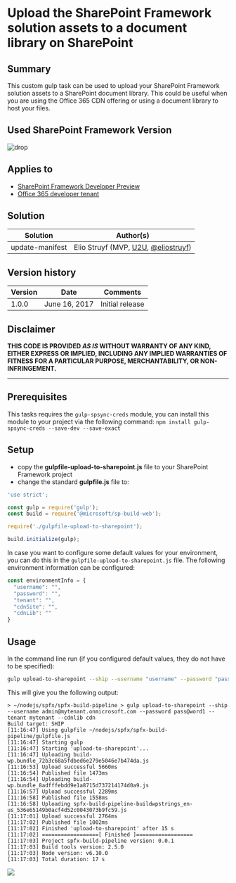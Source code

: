 # Upload the SharePoint Framework solution assets to a document library on SharePoint

## Summary

This custom gulp task can be used to upload your SharePoint Framework solution assets to a SharePoint document library. This could be useful when you are using the Office 365 CDN offering or using a document library to host your files.

## Used SharePoint Framework Version 
![drop](https://img.shields.io/badge/drop-1.1.1-green.svg)

## Applies to

* [SharePoint Framework Developer Preview](http://dev.office.com/sharepoint/docs/spfx/sharepoint-framework-overview)
* [Office 365 developer tenant](http://dev.office.com/sharepoint/docs/spfx/set-up-your-developer-tenant)

## Solution

Solution|Author(s)
--------|---------
update-manifest|Elio Struyf (MVP, [U2U](https://www.u2u.be), [@eliostruyf](https://twitter.com/eliostruyf))

## Version history

Version|Date|Comments
-------|----|--------
1.0.0|June 16, 2017|Initial release

## Disclaimer
**THIS CODE IS PROVIDED *AS IS* WITHOUT WARRANTY OF ANY KIND, EITHER EXPRESS OR IMPLIED, INCLUDING ANY IMPLIED WARRANTIES OF FITNESS FOR A PARTICULAR PURPOSE, MERCHANTABILITY, OR NON-INFRINGEMENT.**

---

## Prerequisites

This tasks requires the `gulp-spsync-creds` module, you can install this module to your project via the following command: `npm install gulp-spsync-creds --save-dev --save-exact`

## Setup

* copy the **gulpfile-upload-to-sharepoint.js** file to your SharePoint Framework project
* change the standard **gulpfile.js** file to:

```js
'use strict';

const gulp = require('gulp');
const build = require('@microsoft/sp-build-web');

require('./gulpfile-upload-to-sharepoint');

build.initialize(gulp);
```

In case you want to configure some default values for your environment, you can do this in the `gulpfile-upload-to-sharepoint.js` file. The following environment information can be configured:

```javascript
const environmentInfo = {
  "username": "",
  "password": "",
  "tenant": "",
  "cdnSite": "",
  "cdnLib": ""
}
```

## Usage

In the command line run (if you configured default values, they do not have to be specified):

```sh
gulp upload-to-sharepoint --ship --username "username" --password "password" --tenant "tenant-name-only" --cdnsite "relative-path-to-the-site" --cdnlib "library-url"
```

This will give you the following output:

```text
> ~/nodejs/spfx/spfx-build-pipeline > gulp upload-to-sharepoint --ship --username admin@mytenant.onmicrosoft.com --password pass@word1 --tenant mytenant --cdnlib cdn
Build target: SHIP
[11:16:47] Using gulpfile ~/nodejs/spfx/spfx-build-pipeline/gulpfile.js
[11:16:47] Starting gulp
[11:16:47] Starting 'upload-to-sharepoint'...
[11:16:47] Uploading build-wp.bundle_72b3c68a5fdbed6e279e5046e7b474da.js
[11:16:53] Upload successful 5660ms
[11:16:54] Published file 1473ms
[11:16:54] Uploading build-wp.bundle_8adfffebdd9e1a8715d737214174d0a9.js
[11:16:57] Upload successful 2289ms
[11:16:58] Published file 1558ms
[11:16:58] Uploading spfx-build-pipeline-buildwpstrings_en-us_536e65149b0acf4d52c0043073b9fc59.js
[11:17:01] Upload successful 2764ms
[11:17:02] Published file 1002ms
[11:17:02] Finished 'upload-to-sharepoint' after 15 s
[11:17:02] ==================[ Finished ]==================
[11:17:03] Project spfx-build-pipeline version: 0.0.1
[11:17:03] Build tools version: 2.5.0
[11:17:03] Node version: v6.10.0
[11:17:03] Total duration: 17 s
```

<img src="https://telemetry.sharepointpnp.com/sp-dev-build-extensions/gulp-tasks/upload-to-sharepoint" />